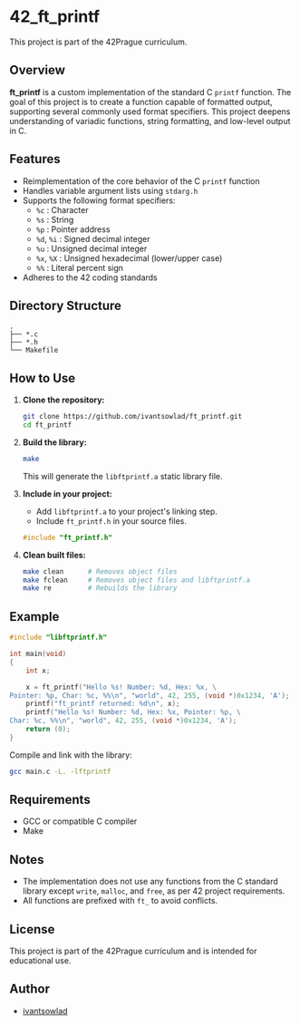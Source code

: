 # 42_ft_printf

This project is part of the 42Prague curriculum.

## Overview

**ft_printf** is a custom implementation of the standard C `printf` function. The goal of this project is to create a function capable of formatted output, supporting several commonly used format specifiers. This project deepens understanding of variadic functions, string formatting, and low-level output in C.

## Features

- Reimplementation of the core behavior of the C `printf` function
- Handles variable argument lists using `stdarg.h`
- Supports the following format specifiers:
  - `%c` : Character
  - `%s` : String
  - `%p` : Pointer address
  - `%d`, `%i` : Signed decimal integer
  - `%u` : Unsigned decimal integer
  - `%x`, `%X` : Unsigned hexadecimal (lower/upper case)
  - `%%` : Literal percent sign
- Adheres to the 42 coding standards

## Directory Structure

```
.
├── *.c
├── *.h
└── Makefile
```

## How to Use

1. **Clone the repository:**
    ```bash
    git clone https://github.com/ivantsowlad/ft_printf.git
    cd ft_printf
    ```

2. **Build the library:**
    ```bash
    make
    ```
   This will generate the `libftprintf.a` static library file.

3. **Include in your project:**
   - Add `libftprintf.a` to your project's linking step.
   - Include `ft_printf.h` in your source files.

    ```c
    #include "ft_printf.h"
    ```

4. **Clean built files:**
    ```bash
    make clean      # Removes object files
    make fclean     # Removes object files and libftprintf.a
    make re         # Rebuilds the library
    ```

## Example

```c
#include "libftprintf.h"

int	main(void)
{
	int	x;

	x = ft_printf("Hello %s! Number: %d, Hex: %x, \
Pointer: %p, Char: %c, %%\n", "world", 42, 255, (void *)0x1234, 'A');
	printf("ft_printf returned: %d\n", x);
	printf("Hello %s! Number: %d, Hex: %x, Pointer: %p, \
Char: %c, %%\n", "world", 42, 255, (void *)0x1234, 'A');
	return (0);
}
```

Compile and link with the library:
```bash
gcc main.c -L. -lftprintf
```

## Requirements

- GCC or compatible C compiler
- Make

## Notes

- The implementation does not use any functions from the C standard library except `write`, `malloc`, and `free`, as per 42 project requirements.
- All functions are prefixed with `ft_` to avoid conflicts.

## License

This project is part of the 42Prague curriculum and is intended for educational use.

## Author

- [ivantsowlad](https://github.com/ivantsowlad)
